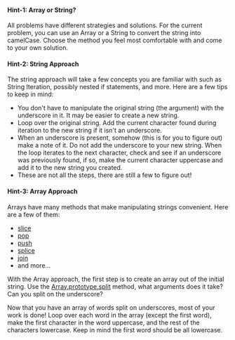 #### Hint-1: Array or String?

All problems have different strategies and solutions. For the current problem, you can use an Array or a String to convert the string into camelCase. Choose the method you feel most comfortable with and come to your own solution.



#### Hint-2: String Approach

The string approach will take a few concepts you are familiar with such as String Iteration, possibly nested if statements, and more. Here are a few tips to keep in mind:  

* You don't have to manipulate the original string (the argument) with the underscore in it. It may be easier to create a new string.
* Loop over the original string. Add the current character found during iteration to the new string if it isn't an underscore.
* When an underscore is present, somehow (this is for you to figure out) make a note of it. Do not add the underscore to your new string. When the loop iterates to the next character, check and see if an underscore was previously found, if so, make the current character uppercase and add it to the new string you created.
* These are not all the steps, there are still a few to figure out!

#### Hint-3: Array Approach

Arrays have many methods that make manipulating strings convenient. Here are a few of them:  

* [slice](https://developer.mozilla.org/en-US/docs/Web/JavaScript/Reference/Global_Objects/Array/slice)
* [pop](https://developer.mozilla.org/en-US/docs/Web/JavaScript/Reference/Global_Objects/Array/pop)
* [push](https://developer.mozilla.org/en-US/docs/Web/JavaScript/Reference/Global_Objects/Array/push)
* [splice](https://developer.mozilla.org/en-US/docs/Web/JavaScript/Reference/Global_Objects/Array/splice)
* [join](https://developer.mozilla.org/en-US/docs/Web/JavaScript/Reference/Global_Objects/Array/join)
* and more...

With the Array approach, the first step is to create an array out of the initial string. Use the [Array.prototype.split](https://developer.mozilla.org/en-US/docs/Web/JavaScript/Reference/Global_Objects/String/split) method, what arguments does it take? Can you split on the underscore?

Now that you have an array of words split on underscores, most of your work is done! Loop over each word in the array (except the first word), make the first character in the word uppercase, and the rest of the characters lowercase. Keep in mind the first word should be all lowercase.

